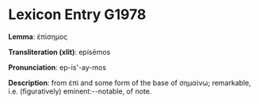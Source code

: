 # Lexicon Entry G1978

**Lemma**: ἐπίσημος

**Transliteration (xlit)**: epísēmos

**Pronunciation**: ep-is'-ay-mos

**Description**:
from ἐπί and some form of the base of σημαίνω; remarkable, i.e. (figuratively) eminent:--notable, of note.
